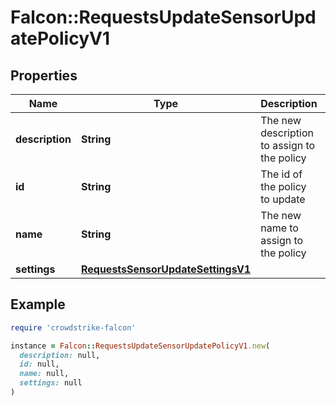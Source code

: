 # Falcon::RequestsUpdateSensorUpdatePolicyV1

## Properties

| Name | Type | Description | Notes |
| ---- | ---- | ----------- | ----- |
| **description** | **String** | The new description to assign to the policy | [optional] |
| **id** | **String** | The id of the policy to update |  |
| **name** | **String** | The new name to assign to the policy | [optional] |
| **settings** | [**RequestsSensorUpdateSettingsV1**](RequestsSensorUpdateSettingsV1.md) |  | [optional] |

## Example

```ruby
require 'crowdstrike-falcon'

instance = Falcon::RequestsUpdateSensorUpdatePolicyV1.new(
  description: null,
  id: null,
  name: null,
  settings: null
)
```

